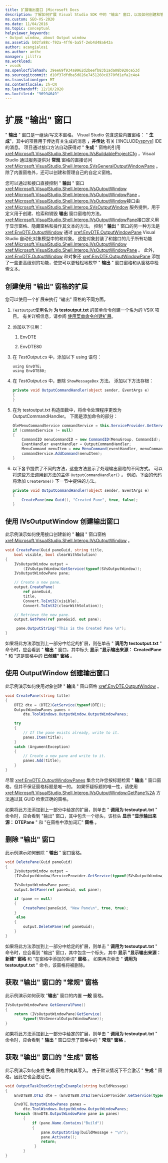 ```yaml
---
title: 扩展输出窗口 |Microsoft Docs
description: 了解如何扩展 Visual Studio SDK 中的 "输出" 窗口，以及如何创建和管理自己的自定义窗格。
ms.custom: SEO-VS-2020
ms.date: 11/04/2016
ms.topic: conceptual
helpviewer_keywords:
- Output window, about Output window
ms.assetid: b02fa88c-f92a-4ff6-ba5f-2eb4d48a643a
author: acangialosi
ms.author: anthc
manager: jillfra
ms.workload:
- vssdk
ms.openlocfilehash: 39ee69f934a9962d2beefb83b1ada08b920ce53d
ms.sourcegitcommit: d10f37dfdba5d826e7451260c8370fd1efa2c4e4
ms.translationtype: MT
ms.contentlocale: zh-CN
ms.lasthandoff: 12/10/2020
ms.locfileid: "96994649"
---
```

# <a name="extend-the-output-window"></a>扩展 "输出" 窗口
" **输出** " 窗口是一组读/写文本窗格。 Visual Studio 包含这些内置窗格： " **生成**"，其中的项目用于传达有关生成的消息 **，并传达** 有关 [!INCLUDE[vsprvs](../code-quality/includes/vsprvs_md.md)] IDE 的消息。 项目通过接口方法自动获得对 " **生成** " 窗格的引用 <xref:Microsoft.VisualStudio.Shell.Interop.IVsBuildableProjectCfg> ，Visual Studio 通过服务提供对 **常规** 窗格的直接访问 <xref:Microsoft.VisualStudio.Shell.Interop.SVsGeneralOutputWindowPane> 。 除了内置窗格外，还可以创建和管理自己的自定义窗格。

 您可以通过和接口直接控制 " **输出** " 窗口 <xref:Microsoft.VisualStudio.Shell.Interop.IVsOutputWindow> <xref:Microsoft.VisualStudio.Shell.Interop.IVsOutputWindowPane> 。 <xref:Microsoft.VisualStudio.Shell.Interop.IVsOutputWindow>接口由 <xref:Microsoft.VisualStudio.Shell.Interop.SVsOutputWindow> 服务提供，用于定义用于创建、检索和销毁 **输出** 窗口窗格的方法。 <xref:Microsoft.VisualStudio.Shell.Interop.IVsOutputWindowPane>接口定义用于显示窗格、隐藏窗格和操作其文本的方法。 控制 " **输出** " 窗口的另一种方法是 <xref:EnvDTE.OutputWindow> 通过 <xref:EnvDTE.OutputWindowPane> Visual Studio 自动化对象模型中的和对象。 这些对象封装了和接口的几乎所有功能 <xref:Microsoft.VisualStudio.Shell.Interop.IVsOutputWindow> <xref:Microsoft.VisualStudio.Shell.Interop.IVsOutputWindowPane> 。 此外， <xref:EnvDTE.OutputWindow> 和对象还 <xref:EnvDTE.OutputWindowPane> 添加了一些更高级别的功能，使您可以更轻松地枚举 " **输出** " 窗口窗格和从窗格中检索文本。

## <a name="create-an-extension-that-uses-the-output-pane"></a>创建使用 "输出" 窗格的扩展
 您可以使用一个扩展来执行 "输出" 窗格的不同方面。

1. `TestOutput`使用名为 **为 testoutput.txt** 的菜单命令创建一个名为的 VSIX 项目。 有关详细信息，请参阅 [使用菜单命令创建扩展](../extensibility/creating-an-extension-with-a-menu-command.md)。

2. 添加以下引用：

    1. EnvDTE

    2. EnvDTE80

3. 在 *TestOutput.cs* 中，添加以下 using 语句：

    ```f#
    using EnvDTE;
    using EnvDTE80;
    ```

4. 在 *TestOutput.cs* 中，删除 `ShowMessageBox` 方法。 添加以下方法存根：

    ```csharp
    private void OutputCommandHandler(object sender, EventArgs e)
    {
    }
    ```

5. 在为 testoutput.txt 构造函数中，将命令处理程序更改为 OutputCommandHandler。 下面是添加命令的部分：

    ```csharp
    OleMenuCommandService commandService = this.ServiceProvider.GetService(typeof(IMenuCommandService)) as OleMenuCommandService;
    if (commandService != null)
    {
        CommandID menuCommandID = new CommandID(MenuGroup, CommandId);
        EventHandler eventHandler = OutputCommandHandler;
        MenuCommand menuItem = new MenuCommand(eventHandler, menuCommandID);
        commandService.AddCommand(menuItem);
    }
    ```

6. 以下各节提供了不同的方法，这些方法显示了处理输出窗格的不同方式。 可以将这些方法调用到方法的主体 `OutputCommandHandler()` 。 例如，下面的代码将添加 `CreatePane()` 下一节中提供的方法。

    ```csharp
    private void OutputCommandHandler(object sender, EventArgs e)
    {
        CreatePane(new Guid(), "Created Pane", true, false);
    }
    ```

## <a name="create-an-output-window-with-ivsoutputwindow"></a>使用 IVsOutputWindow 创建输出窗口
 此示例演示如何使用接口创建新的 " **输出** " 窗口窗格 <xref:Microsoft.VisualStudio.Shell.Interop.IVsOutputWindow> 。

```csharp
void CreatePane(Guid paneGuid, string title,
    bool visible, bool clearWithSolution)
{
    IVsOutputWindow output =
        (IVsOutputWindow)GetService(typeof(SVsOutputWindow));
    IVsOutputWindowPane pane;

    // Create a new pane.
    output.CreatePane(
        ref paneGuid,
        title,
        Convert.ToInt32(visible),
        Convert.ToInt32(clearWithSolution));

    // Retrieve the new pane.
    output.GetPane(ref paneGuid, out pane);

     pane.OutputString("This is the Created Pane \n");
}
```

 如果将此方法添加到上一部分中给定的扩展，则在单击 " **调用为 testoutput.txt** " 命令时，应会看到 " **输出** " 窗口，其中标头 **显示 "显示输出来源： CreatedPane** " 和 "这是窗格中的 **已创建" 窗格** 。

## <a name="create-an-output-window-with-outputwindow"></a>使用 OutputWindow 创建输出窗口
 此示例演示如何使用对象创建 " **输出** " 窗口窗格 <xref:EnvDTE.OutputWindow> 。

```csharp
void CreatePane(string title)
{
    DTE2 dte = (DTE2)GetService(typeof(DTE));
    OutputWindowPanes panes =
        dte.ToolWindows.OutputWindow.OutputWindowPanes;

    try
    {
        // If the pane exists already, write to it.
        panes.Item(title);
    }
    catch (ArgumentException)
    {
        // Create a new pane and write to it.
        panes.Add(title);
    }
}
```

 尽管 <xref:EnvDTE.OutputWindowPanes> 集合允许您按标题检索 " **输出** " 窗口窗格，但并不保证窗格标题是唯一的。 如果怀疑标题的唯一性，请使用 <xref:Microsoft.VisualStudio.Shell.Interop.IVsOutputWindow.GetPane%2A> 方法通过其 GUID 检索正确的窗格。

 如果将此方法添加到上一部分中给定的扩展，则单击 " **调用为 testoutput.txt** " 命令时，应会看到 "输出" 窗口，其中包含一个标头，该标头 **显示 "显示输出来源： DTEPane** " 和 "在窗格中添加词汇" **窗格** 。

## <a name="delete-an-output-window"></a>删除 "输出" 窗口
 此示例演示如何删除 " **输出** " 窗口窗格。

```csharp
void DeletePane(Guid paneGuid)
{
    IVsOutputWindow output =
    (IVsOutputWindow)ServiceProvider.GetService(typeof(SVsOutputWindow));

    IVsOutputWindowPane pane;
    output.GetPane(ref paneGuid, out pane);

    if (pane == null)
    {
        CreatePane(paneGuid, "New Pane\n", true, true);
    }
     else
    {
        output.DeletePane(ref paneGuid);
    }
}
```

 如果将此方法添加到上一部分中给定的扩展，则单击 " **调用为 testoutput.txt** " 命令时，应会看到 "输出" 窗口，其中包含一个标头，其中 **显示 "显示输出来源：新建" 窗格** 和 "在窗格中添加的单词" **窗格** 。 如果再次单击 " **调用为 testoutput.txt** " 命令，该窗格将被删除。

## <a name="get-the-general-pane-of-the-output-window"></a>获取 "输出" 窗口的 "常规" 窗格
 此示例演示如何获取 "**输出**" 窗口的内置 **一般** 窗格。

```csharp
IVsOutputWindowPane GetGeneralPane()
{
    return (IVsOutputWindowPane)GetService(
        typeof(SVsGeneralOutputWindowPane));
}
```

 如果将此方法添加到上一部分中给定的扩展，则单击 " **调用为 testoutput.txt** " 命令时，应会看到 " **输出** " 窗口显示了窗格中的 " **常规" 窗格** 。

## <a name="get-the-build-pane-of-the-output-window"></a>获取 "输出" 窗口的 "生成" 窗格
 此示例演示如何查找 **生成** 窗格并向其写入。 由于默认情况下不会激活 " **生成** " 窗格，因此它也会激活它。

```csharp
void OutputTaskItemStringExExample(string buildMessage)
{
    EnvDTE80.DTE2 dte = (EnvDTE80.DTE2)ServiceProvider.GetService(typeof(EnvDTE.DTE));

    EnvDTE.OutputWindowPanes panes =
        dte.ToolWindows.OutputWindow.OutputWindowPanes;
    foreach (EnvDTE.OutputWindowPane pane in panes)
        {
            if (pane.Name.Contains("Build"))
            {
                pane.OutputString(buildMessage + "\n");
                pane.Activate();
                return;
             }
        }
}
```
